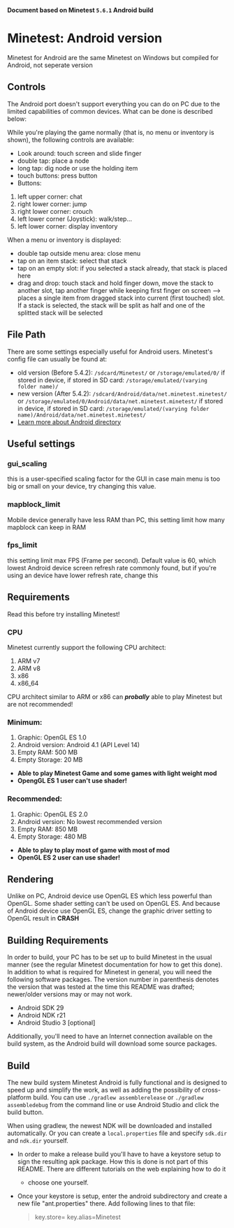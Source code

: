 **Document based on Minetest `5.6.1` Android build**
# Minetest: Android version
Minetest for Android are the same Minetest on Windows but compiled for Android, not seperate version
## Controls
The Android port doesn't support everything you can do on PC due to the
limited capabilities of common devices. What can be done is described
below:

While you're playing the game normally (that is, no menu or inventory is
shown), the following controls are available:
* Look around: touch screen and slide finger
* double tap: place a node
* long tap: dig node or use the holding item
* touch buttons: press button
* Buttons:

1. left upper corner: chat
2. right lower corner: jump
3. right lower corner: crouch
4. left lower corner (Joystick): walk/step...
5. left lower corner: display inventory

When a menu or inventory is displayed:
* double tap outside menu area: close menu
* tap on an item stack: select that stack
* tap on an empty slot: if you selected a stack already, that stack is placed here
* drag and drop: touch stack and hold finger down, move the stack to another
  slot, tap another finger while keeping first finger on screen
  --> places a single item from dragged stack into current (first touched) slot. If a stack is selected, the stack will be split as half and one of the splitted stack will be selected
## File Path
There are some settings especially useful for Android users. Minetest's config
file can usually be found at:

* old version (Before 5.4.2): ``/sdcard/Minetest/`` or ``/storage/emulated/0/`` if stored in device, if stored in SD card: ``/storage/emulated/(varying folder name)/``
* new version (After 5.4.2): ``/sdcard/Android/data/net.minetest.minetest/`` or ``/storage/emulated/0/Android/data/net.minetest.minetest/`` if stored in device, if stored in SD card: ``/storage/emulated/(varying folder name)/Android/data/net.minetest.minetest/``
* [Learn more about Android directory](https://wiki.minetest.net/Accessing_Android_Data_Directory)
## Useful settings
### gui_scaling
this is a user-specified scaling factor for the GUI in case main menu is too big or small on your device, try changing this value.
### mapblock_limit
Mobile device generally have less RAM than PC, this setting limit how many mapblock can keep in RAM
### fps_limit
this setting limit max FPS (Frame per second). Default value is 60, which lowest Android device screen refresh rate commonly found, but if you're using an device have lower refresh rate, change this
## Requirements
Read this before try installing Minetest!
### CPU
Minetest currently support the following CPU architect:
1. ARM v7
2. ARM v8
3. x86
4. x86_64

CPU architect similar to ARM or x86 can ***probally*** able to play Minetest but are not recommended!
### Minimum:
1. Graphic: OpenGL ES 1.0
2. Android version: Android 4.1 (API Level 14)
3. Empty RAM: 500 MB
4. Empty Storage: 20 MB
* **Able to play Minetest Game and some games with light weight mod**
* **OpengGL ES 1 user can't use shader!**
### Recommended:
1. Graphic: OpenGL ES 2.0
2. Android version: No lowest recommended version
3. Empty RAM: 850 MB
4. Empty Storage: 480 MB
* **Able to play to play most of game with most of mod**
* **OpenGL ES 2 user can use shader!**
## Rendering
Unlike on PC, Android device use OpenGL ES which less powerful than OpenGL. Some shader setting can't be used on OpenGL ES. And because of Android device use OpenGL ES, change the graphic driver setting to OpenGL result in **CRASH**
## Building Requirements
In order to build, your PC has to be set up to build Minetest in the usual
manner (see the regular Minetest documentation for how to get this done).
In addition to what is required for Minetest in general, you will need the
following software packages. The version number in parenthesis denotes the
version that was tested at the time this README was drafted; newer/older
versions may or may not work.

* Android SDK 29
* Android NDK r21
* Android Studio 3 [optional]

Additionally, you'll need to have an Internet connection available on the
build system, as the Android build will download some source packages.

## Build
The new build system Minetest Android is fully functional and is designed to
speed up and simplify the work, as well as adding the possibility of
cross-platform build.
You can use `./gradlew assemblerelease` or `./gradlew assembledebug` from the
command line or use Android Studio and click the build button.

When using gradlew, the newest NDK will be downloaded and installed
automatically. Or you can create a `local.properties` file and specify
`sdk.dir` and `ndk.dir` yourself.

* In order to make a release build you'll have to have a keystore setup to sign
  the resulting apk package. How this is done is not part of this README. There
  are different tutorials on the web explaining how to do it
  - choose one yourself.

* Once your keystore is setup, enter the android subdirectory and create a new
  file "ant.properties" there. Add following lines to that file:

  > key.store=<path to your keystore>
  > key.alias=Minetest
